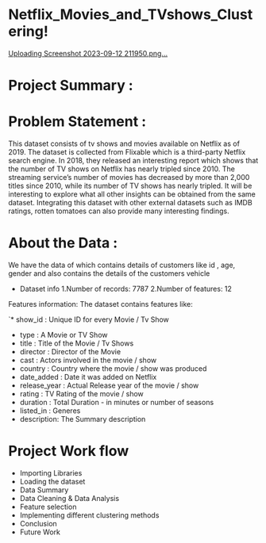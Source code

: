 # Netflix_Movies_and_TVshows_Clustering!
[Uploading Screenshot 2023-09-12 211950.png…]()

# Project Summary :
# Problem Statement :
This dataset consists of tv shows and movies available on Netflix as of 2019. The dataset is collected from Flixable which is a third-party Netflix search engine.
In 2018, they released an interesting report which shows that the number of TV shows on Netflix has nearly tripled since 2010. The streaming service’s number of movies has decreased by more than 2,000 titles since 2010, while its number of TV shows has nearly tripled. It will be interesting to explore what all other insights can be obtained from the same dataset.
Integrating this dataset with other external datasets such as IMDB ratings, rotten tomatoes can also provide many interesting findings.

# About the Data :
We have the data of which contains details of customers like id , age, gender and also contains the details of the customers vehicle

* Dataset info
1.Number of records: 7787
2.Number of features: 12

Features information:
The dataset contains features like:

`* show_id : Unique ID for every Movie / Tv Show
 * type : A Movie or TV Show
 * title : Title of the Movie / Tv Shows
 * director : Director of the Movie
 * cast : Actors involved in the movie / show
 * country : Country where the movie / show was produced
 * date_added : Date it was added on Netflix
 * release_year : Actual Release year of the movie / show
 * rating : TV Rating of the movie / show
 * duration : Total Duration - in minutes or number of seasons
 * listed_in : Generes
 * description: The Summary description
# Project Work flow
 * Importing Libraries
 * Loading the dataset
 * Data Summary
 * Data Cleaning & Data Analysis
 * Feature selection
 * Implementing different clustering methods
 * Conclusion
 * Future Work
